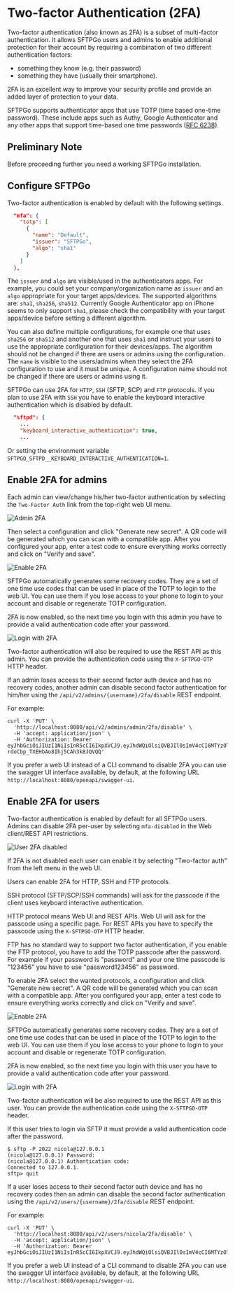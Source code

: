 # Two-factor Authentication (2FA)

Two-factor authentication (also known as 2FA) is a subset of multi-factor authentication. It allows SFTPGo users and admins to enable additional protection for their account by requiring a combination of two different authentication factors:

- something they know (e.g. their password)
- something they have (usually their smartphone).

2FA is an excellent way to improve your security profile and provide an added layer of protection to your data.

SFTPGo supports authenticator apps that use TOTP (time based one-time password). These include apps such as Authy, Google Authenticator and any other apps that support time-based one time passwords ([RFC 6238](https://datatracker.ietf.org/doc/html/rfc6238)).

## Preliminary Note

Before proceeding further you need a working SFTPGo installation.

## Configure SFTPGo

Two-factor authentication is enabled by default with the following settings.

```json
  "mfa": {
    "totp": [
      {
        "name": "Default",
        "issuer": "SFTPGo",
        "algo": "sha1"
      }
    ]
  },
```

The `issuer` and `algo` are visible/used in the authenticators apps. For example, you could set your company/organization name as `issuer` and an `algo` appropriate for your target apps/devices. The supported algorithms are: `sha1`, `sha256`, `sha512`. Currently Google Authenticator app on iPhone seems to only support `sha1`, please check the compatibility with your target apps/device before setting a different algorithm.

You can also define multiple configurations, for example one that uses `sha256` or `sha512` and another one that uses `sha1` and instruct your users to use the appropriate configuration for their devices/apps. The algorithm should not be changed if there are users or admins using the configuration. The `name` is visible to the users/admins when they select the 2FA configuration to use and it must be unique. A configuration name should not be changed if there are users or admins using it.

SFTPGo can use 2FA for `HTTP`, `SSH` (SFTP, SCP) and `FTP` protocols. If you plan to use 2FA with `SSH` you have to enable the keyboard interactive authentication which is disabled by default.

```json
  "sftpd": {
    ...
    "keyboard_interactive_authentication": true,
    ...
```

Or setting the environment variable `SFTPGO_SFTPD__KEYBOARD_INTERACTIVE_AUTHENTICATION=1`.

## Enable 2FA for admins

Each admin can view/change his/her two-factor authentication by selecting the `Two-Factor Auth` link from the top-right web UI menu.

![Admin 2FA](./img/admin-2FA.png)

Then select a configuration and click "Generate new secret". A QR code will be generated which you can scan with a compatible app. After you configured your app, enter a test code to ensure everything works correctly and click on "Verify and save".

![Enable 2FA](./img/admin-save-2FA.png)

SFTPGo automatically generates some recovery codes. They are a set of one time use codes that can be used in place of the TOTP to login to the web UI. You can use them if you lose access to your phone to login to your account and disable or regenerate TOTP configuration.

2FA is now enabled, so the next time you login with this admin you have to provide a valid authentication code after your password.

![Login with 2FA](./img/admin-2FA-login.png)

Two-factor authentication will also be required to use the REST API as this admin. You can provide the authentication code using the `X-SFTPGO-OTP` HTTP header.

If an admin loses access to their second factor auth device and has no recovery codes, another admin can disable second factor authentication for him/her using the `/api/v2/admins/{username}/2fa/disable` REST endpoint.

For example:

```shell
curl -X 'PUT' \
  'http://localhost:8080/api/v2/admins/admin/2fa/disable' \
  -H 'accept: application/json' \
  -H 'Authorization: Bearer eyJhbGciOiJIUzI1NiIsInR5cCI6IkpXVCJ9.eyJhdWQiOlsiQVBJIl0sImV4cCI6MTYzOTkzMTE3MiwianRpIjoiYzZ2bGd0NjEwZDFxYjZrdTBiNWciLCJuYmYiOjE2Mzk5Mjk5NDIsInBlcm1pc3Npb25zIjpbIioiXSwic3ViIjoiV20rYTF2bnVVc1VRYXA0TVZmSGtseWxObmR4TCswYVM3OVVjc1hXZitzdz0iLCJ1c2VybmFtZSI6ImFkbWluMSJ9.043lQFq7WRfJ-rdoCbp_TXEHbAo8Ihj5CAh3k8JQVQQ'
```

If you prefer a web UI instead of a CLI command to disable 2FA you can use the swagger UI interface available, by default, at the following URL `http://localhost:8080/openapi/swagger-ui`.

## Enable 2FA for users

Two-factor authentication is enabled by default for all SFTPGo users. Admins can disable 2FA per-user by selecting `mfa-disabled` in the Web client/REST API restrictions.

![User 2FA disabled](./img/user-2FA-disabled.png)

If 2FA is not disabled each user can enable it by selecting "Two-factor auth" from the left menu in the web UI.

Users can enable 2FA for HTTP, SSH and FTP protocols.

SSH protocol (SFTP/SCP/SSH commands) will ask for the passcode if the client uses keyboard interactive authentication.

HTTP protocol means Web UI and REST APIs. Web UI will ask for the passcode using a specific page. For REST APIs you have to specify the passcode using the `X-SFTPGO-OTP` HTTP header.

FTP has no standard way to support two factor authentication, if you enable the FTP protocol, you have to add the TOTP passcode after the password. For example if your password is "password" and your one time passcode is "123456" you have to use "password123456" as password.

To enable 2FA select the wanted protocols, a configuration and click "Generate new secret". A QR code will be generated which you can scan with a compatible app. After you configured your app, enter a test code to ensure everything works correctly and click on "Verify and save".

![Enable 2FA](./img/user-save-2FA.png)

SFTPGo automatically generates some recovery codes. They are a set of one time use codes that can be used in place of the TOTP to login to the web UI. You can use them if you lose access to your phone to login to your account and disable or regenerate TOTP configuration.

2FA is now enabled, so the next time you login with this user you have to provide a valid authentication code after your password.

![Login with 2FA](./img/user-2FA-login.png)

Two-factor authentication will be also required to use the REST API as this user. You can provide the authentication code using the `X-SFTPGO-OTP` header.

If this user tries to login via SFTP it must provide a valid authentication code after the password.

```shell
$ sftp -P 2022 nicola@127.0.0.1
(nicola@127.0.0.1) Password:
(nicola@127.0.0.1) Authentication code:
Connected to 127.0.0.1.
sftp> quit
```

If a user loses access to their second factor auth device and has no recovery codes then an admin can disable the second factor authentication using the `/api/v2/users/{username}/2fa/disable` REST endpoint.

For example:

```shell
curl -X 'PUT' \
  'http://localhost:8080/api/v2/users/nicola/2fa/disable' \
  -H 'accept: application/json' \
  -H 'Authorization: Bearer eyJhbGciOiJIUzI1NiIsInR5cCI6IkpXVCJ9.eyJhdWQiOlsiQVBJIl0sImV4cCI6MTYzOTkzMzI1MywianRpIjoiYzZ2bTE1ZTEwZDFxcG9iamc3djAiLCJuYmYiOjE2Mzk5MzIwMjMsInBlcm1pc3Npb25zIjpbIioiXSwic3ViIjoiV20rYTF2bnVVc1VRYXA0TVZmSGtseWxObmR4TCswYVM3OVVjc1hXZitzdz0iLCJ1c2VybmFtZSI6ImFkbWluMSJ9.ntR0L2JTuwYwhBy6c0iu10rdmycLdtKZtmDObQ0PUoo'
```

If you prefer a web UI instead of a CLI command to disable 2FA you can use the swagger UI interface available, by default, at the following URL `http://localhost:8080/openapi/swagger-ui`.
